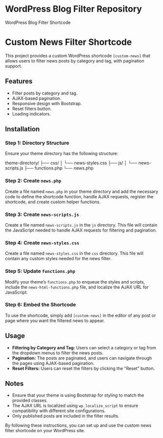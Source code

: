# WordPress Blog Filter Repository
 WordPress Blog Filter Shortcode

# Custom News Filter Shortcode

This project provides a custom WordPress shortcode `[custom-news]` that allows users to filter news posts by category and tag, with pagination support.

## Features

- Filter posts by category and tag.
- AJAX-based pagination.
- Responsive design with Bootstrap.
- Reset filters button.
- Loading indicators.

## Installation

### Step 1: Directory Structure

Ensure your theme directory has the following structure:

theme-directory/
├── css/
│ └── news-styles.css
├── js/
│ └── news-scripts.js
├── functions.php
└── news.php


### Step 2: Create `news.php`

Create a file named `news.php` in your theme directory and add the necessary code to define the shortcode function, handle AJAX requests, register the shortcode, and create custom helper functions.

### Step 3: Create `news-scripts.js`

Create a file named `news-scripts.js` in the `js` directory. This file will contain the JavaScript needed to handle AJAX requests for filtering and pagination.

### Step 4: Create `news-styles.css`

Create a file named `news-styles.css` in the `css` directory. This file will contain any custom styles needed for the news filter.

### Step 5: Update `functions.php`

Modify your theme’s `functions.php` to enqueue the styles and scripts, include the `news-html-functions.php` file, and localize the AJAX URL for JavaScript.

### Step 6: Embed the Shortcode

To use the shortcode, simply add `[custom-news]` in the editor of any post or page where you want the filtered news to appear.

## Usage

- **Filtering by Category and Tag:** Users can select a category or tag from the dropdown menus to filter the news posts.
- **Pagination:** The posts are paginated, and users can navigate through the pages using AJAX-based pagination.
- **Reset Filters:** Users can reset the filters by clicking the "Reset" button.

## Notes

- Ensure that your theme is using Bootstrap for styling to match the provided classes.
- The AJAX URL is localized using `wp_localize_script` to ensure compatibility with different site configurations.
- Only published posts are included in the filter results.

By following these instructions, you can set up and use the custom news filter shortcode on your WordPress site.
